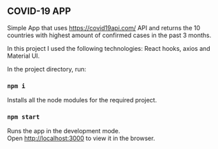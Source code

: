 
## COVID-19 APP 
Simple App that uses https://covid19api.com/ API and returns the 10 countries with highest amount of confirmed cases in the past 3 months.

In this project I used the following technologies: 
React hooks, axios and Material UI.

In the project directory, run:

### `npm i`
Installs all the node modules for the required project.

### `npm start`

Runs the app in the development mode.<br />
Open [http://localhost:3000](http://localhost:3000) to view it in the browser.




